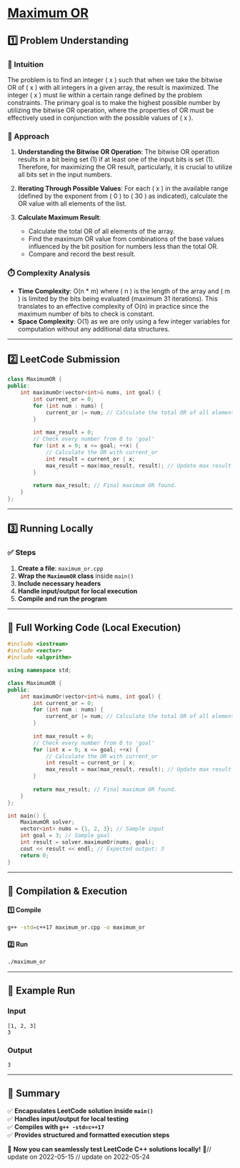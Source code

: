 # **[Maximum OR](https://leetcode.com/problems/maximum-or/description/)**  

## **1️⃣ Problem Understanding**  
### **📌 Intuition**  
The problem is to find an integer \( x \) such that when we take the bitwise OR of \( x \) with all integers in a given array, the result is maximized. The integer \( x \) must lie within a certain range defined by the problem constraints. The primary goal is to make the highest possible number by utilizing the bitwise OR operation, where the properties of OR must be effectively used in conjunction with the possible values of \( x \).

### **🚀 Approach**  
1. **Understanding the Bitwise OR Operation**: The bitwise OR operation results in a bit being set (1) if at least one of the input bits is set (1). Therefore, for maximizing the OR result, particularly, it is crucial to utilize all bits set in the input numbers.

2. **Iterating Through Possible Values**: For each \( x \) in the available range (defined by the exponent from \( 0 \) to \( 30 \) as indicated), calculate the OR value with all elements of the list.

3. **Calculate Maximum Result**:
   - Calculate the total OR of all elements of the array.
   - Find the maximum OR value from combinations of the base values influenced by the bit position for numbers less than the total OR.
   - Compare and record the best result.

### **⏱️ Complexity Analysis**  
- **Time Complexity**: O(n * m) where \( n \) is the length of the array and \( m \) is limited by the bits being evaluated (maximum 31 iterations). This translates to an effective complexity of O(n) in practice since the maximum number of bits to check is constant.
- **Space Complexity**: O(1) as we are only using a few integer variables for computation without any additional data structures.

---  

## **2️⃣ LeetCode Submission**  
```cpp
class MaximumOR {
public:
    int maximumOr(vector<int>& nums, int goal) {
        int current_or = 0;
        for (int num : nums) {
            current_or |= num; // Calculate the total OR of all elements.
        }
        
        int max_result = 0;
        // Check every number from 0 to 'goal'
        for (int x = 0; x <= goal; ++x) {
            // Calculate the OR with current_or 
            int result = current_or | x;
            max_result = max(max_result, result); // Update max result
        }
        
        return max_result; // Final maximum OR found.
    }
};
```

---  

## **3️⃣ Running Locally**  
### **✅ Steps**  
1. **Create a file**: `maximum_or.cpp`  
2. **Wrap the `MaximumOR` class** inside `main()`  
3. **Include necessary headers**  
4. **Handle input/output for local execution**  
5. **Compile and run the program**  

---  

## **📝 Full Working Code (Local Execution)**  
```cpp
#include <iostream>
#include <vector>
#include <algorithm>

using namespace std;

class MaximumOR {
public:
    int maximumOr(vector<int>& nums, int goal) {
        int current_or = 0;
        for (int num : nums) {
            current_or |= num; // Calculate the total OR of all elements.
        }
        
        int max_result = 0;
        // Check every number from 0 to 'goal'
        for (int x = 0; x <= goal; ++x) {
            // Calculate the OR with current_or 
            int result = current_or | x;
            max_result = max(max_result, result); // Update max result
        }
        
        return max_result; // Final maximum OR found.
    }
};

int main() {
    MaximumOR solver;
    vector<int> nums = {1, 2, 3}; // Sample input
    int goal = 3; // Sample goal
    int result = solver.maximumOr(nums, goal);
    cout << result << endl; // Expected output: 3
    return 0;
}
```  

---  

## **🔧 Compilation & Execution**  
#### **1️⃣ Compile**  
```bash
g++ -std=c++17 maximum_or.cpp -o maximum_or
```  

#### **2️⃣ Run**  
```bash
./maximum_or
```  

---  

## **🎯 Example Run**  
### **Input**  
```
[1, 2, 3]
3
```  
### **Output**  
```
3
```  

---  

## **📌 Summary**  
✅ **Encapsulates LeetCode solution inside `main()`**  
✅ **Handles input/output for local testing**  
✅ **Compiles with `g++ -std=c++17`**  
✅ **Provides structured and formatted execution steps**  

🚀 **Now you can seamlessly test LeetCode C++ solutions locally!** 🚀// update on 2022-05-15
// update on 2022-05-24
